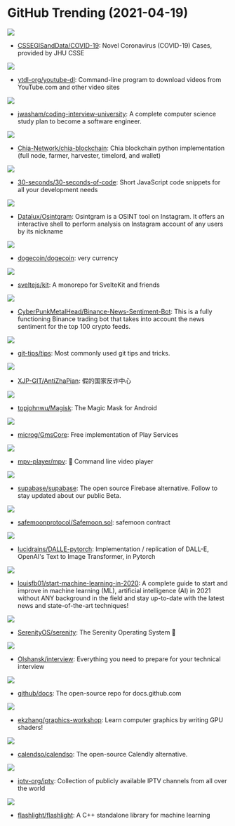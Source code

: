 # GitHub Trending (2021-04-19)

![](https://img.shields.io/badge/none-New%2077-green?style=flat-square&logo=appveyor)
- [CSSEGISandData/COVID-19](https://github.com/CSSEGISandData/COVID-19): Novel Coronavirus (COVID-19) Cases, provided by JHU CSSE

![](https://img.shields.io/badge/Python-New%20276-green?style=flat-square&logo=appveyor)
- [ytdl-org/youtube-dl](https://github.com/ytdl-org/youtube-dl): Command-line program to download videos from YouTube.com and other video sites

![](https://img.shields.io/badge/none-New%20266-green?style=flat-square&logo=appveyor)
- [jwasham/coding-interview-university](https://github.com/jwasham/coding-interview-university): A complete computer science study plan to become a software engineer.

![](https://img.shields.io/badge/Python-New%20432-green?style=flat-square&logo=appveyor)
- [Chia-Network/chia-blockchain](https://github.com/Chia-Network/chia-blockchain): Chia blockchain python implementation (full node, farmer, harvester, timelord, and wallet)

![](https://img.shields.io/badge/JavaScript-New%20241-green?style=flat-square&logo=appveyor)
- [30-seconds/30-seconds-of-code](https://github.com/30-seconds/30-seconds-of-code): Short JavaScript code snippets for all your development needs

![](https://img.shields.io/badge/Python-New%20130-green?style=flat-square&logo=appveyor)
- [Datalux/Osintgram](https://github.com/Datalux/Osintgram): Osintgram is a OSINT tool on Instagram. It offers an interactive shell to perform analysis on Instagram account of any users by its nickname

![](https://img.shields.io/badge/C%2B%2B-New%20345-green?style=flat-square&logo=appveyor)
- [dogecoin/dogecoin](https://github.com/dogecoin/dogecoin): very currency

![](https://img.shields.io/badge/JavaScript-New%2027-green?style=flat-square&logo=appveyor)
- [sveltejs/kit](https://github.com/sveltejs/kit): A monorepo for SvelteKit and friends

![](https://img.shields.io/badge/Python-New%20135-green?style=flat-square&logo=appveyor)
- [CyberPunkMetalHead/Binance-News-Sentiment-Bot](https://github.com/CyberPunkMetalHead/Binance-News-Sentiment-Bot): This is a fully functioning Binance trading bot that takes into account the news sentiment for the top 100 crypto feeds.

![](https://img.shields.io/badge/JavaScript-New%20170-green?style=flat-square&logo=appveyor)
- [git-tips/tips](https://github.com/git-tips/tips): Most commonly used git tips and tricks.

![](https://img.shields.io/badge/none-New%2045-green?style=flat-square&logo=appveyor)
- [XJP-GIT/AntiZhaPian](https://github.com/XJP-GIT/AntiZhaPian): 假的国家反诈中心

![](https://img.shields.io/badge/C%2B%2B-New%2032-green?style=flat-square&logo=appveyor)
- [topjohnwu/Magisk](https://github.com/topjohnwu/Magisk): The Magic Mask for Android

![](https://img.shields.io/badge/Java-New%20138-green?style=flat-square&logo=appveyor)
- [microg/GmsCore](https://github.com/microg/GmsCore): Free implementation of Play Services

![](https://img.shields.io/badge/C-New%20154-green?style=flat-square&logo=appveyor)
- [mpv-player/mpv](https://github.com/mpv-player/mpv): 🎥 Command line video player

![](https://img.shields.io/badge/TypeScript-New%20175-green?style=flat-square&logo=appveyor)
- [supabase/supabase](https://github.com/supabase/supabase): The open source Firebase alternative. Follow to stay updated about our public Beta.

![](https://img.shields.io/badge/Solidity-New%2015-green?style=flat-square&logo=appveyor)
- [safemoonprotocol/Safemoon.sol](https://github.com/safemoonprotocol/Safemoon.sol): safemoon contract

![](https://img.shields.io/badge/Python-New%2044-green?style=flat-square&logo=appveyor)
- [lucidrains/DALLE-pytorch](https://github.com/lucidrains/DALLE-pytorch): Implementation / replication of DALL-E, OpenAI's Text to Image Transformer, in Pytorch

![](https://img.shields.io/badge/none-New%20176-green?style=flat-square&logo=appveyor)
- [louisfb01/start-machine-learning-in-2020](https://github.com/louisfb01/start-machine-learning-in-2020): A complete guide to start and improve in machine learning (ML), artificial intelligence (AI) in 2021 without ANY background in the field and stay up-to-date with the latest news and state-of-the-art techniques!

![](https://img.shields.io/badge/C%2B%2B-New%20104-green?style=flat-square&logo=appveyor)
- [SerenityOS/serenity](https://github.com/SerenityOS/serenity): The Serenity Operating System 🐞

![](https://img.shields.io/badge/none-New%2058-green?style=flat-square&logo=appveyor)
- [Olshansk/interview](https://github.com/Olshansk/interview): Everything you need to prepare for your technical interview

![](https://img.shields.io/badge/JavaScript-New%20247-green?style=flat-square&logo=appveyor)
- [github/docs](https://github.com/github/docs): The open-source repo for docs.github.com

![](https://img.shields.io/badge/GLSL-New%20331-green?style=flat-square&logo=appveyor)
- [ekzhang/graphics-workshop](https://github.com/ekzhang/graphics-workshop): Learn computer graphics by writing GPU shaders!

![](https://img.shields.io/badge/TypeScript-New%20429-green?style=flat-square&logo=appveyor)
- [calendso/calendso](https://github.com/calendso/calendso): The open-source Calendly alternative.

![](https://img.shields.io/badge/JavaScript-New%2080-green?style=flat-square&logo=appveyor)
- [iptv-org/iptv](https://github.com/iptv-org/iptv): Collection of publicly available IPTV channels from all over the world

![](https://img.shields.io/badge/C%2B%2B-New%20224-green?style=flat-square&logo=appveyor)
- [flashlight/flashlight](https://github.com/flashlight/flashlight): A C++ standalone library for machine learning

